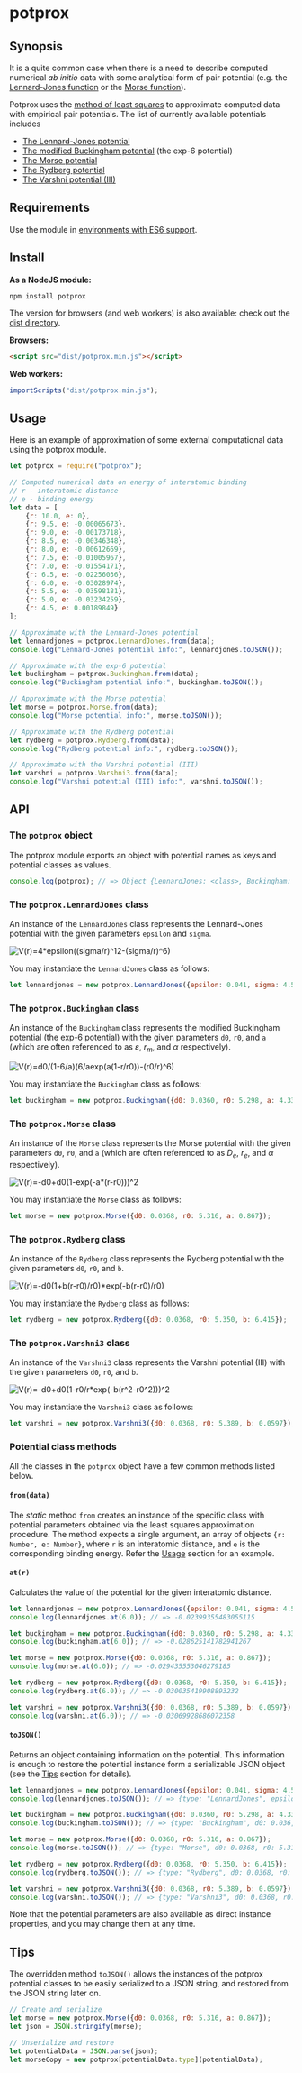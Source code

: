 # potprox

## Synopsis

It is a quite common case when there is a need to describe computed numerical *ab initio* data with some analytical form of pair potential (e.g. the [Lennard-Jones function](https://en.wikipedia.org/wiki/Lennard-Jones_potential) or the [Morse function](https://en.wikipedia.org/wiki/Morse_potential)).

Potprox uses the [method of least squares](https://en.wikipedia.org/wiki/Least_squares) to approximate computed data with empirical pair potentials. The list of currently available potentials includes

* [The Lennard-Jones potential](#the-potproxlennardjones-class)
* [The modified Buckingham potential](#the-potproxbuckingham-class) (the exp-6 potential)
* [The Morse potential](#the-potproxmorse-class)
* [The Rydberg potential](#the-potproxrydberg-class)
* [The Varshni potential (III)](#the-potproxvarshni3-class)

## Requirements

Use the module in [environments with ES6 support](https://kangax.github.io/compat-table/es6/).

## Install

**As a NodeJS module:**

```
npm install potprox
```

The version for browsers (and web workers) is also available: check out the [dist directory](dist).

**Browsers:**

```html
<script src="dist/potprox.min.js"></script>
```

**Web workers:**

```javascript
importScripts("dist/potprox.min.js");
````

## Usage

Here is an example of approximation of some external computational data using the potprox module.

```javascript
let potprox = require("potprox");

// Computed numerical data on energy of interatomic binding
// r - interatomic distance
// e - binding energy
let data = [
    {r: 10.0, e: 0},
    {r: 9.5, e: -0.00065673},
    {r: 9.0, e: -0.00173718},
    {r: 8.5, e: -0.00346348},
    {r: 8.0, e: -0.00612669},
    {r: 7.5, e: -0.01005967},
    {r: 7.0, e: -0.01554171},
    {r: 6.5, e: -0.02256036},
    {r: 6.0, e: -0.03028974},
    {r: 5.5, e: -0.03598181},
    {r: 5.0, e: -0.03234259},
    {r: 4.5, e: 0.00189849}
];

// Approximate with the Lennard-Jones potential
let lennardjones = potprox.LennardJones.from(data);
console.log("Lennard-Jones potential info:", lennardjones.toJSON());

// Approximate with the exp-6 potential
let buckingham = potprox.Buckingham.from(data);
console.log("Buckingham potential info:", buckingham.toJSON());

// Approximate with the Morse potential
let morse = potprox.Morse.from(data);
console.log("Morse potential info:", morse.toJSON());

// Approximate with the Rydberg potential
let rydberg = potprox.Rydberg.from(data);
console.log("Rydberg potential info:", rydberg.toJSON());

// Approximate with the Varshni potential (III)
let varshni = potprox.Varshni3.from(data);
console.log("Varshni potential (III) info:", varshni.toJSON());
```

## API

### The `potprox` object

The potprox module exports an object with potential names as keys and potential classes as values.

```javascript
console.log(potprox); // => Object {LennardJones: <class>, Buckingham: <class>, ...}
```

### The `potprox.LennardJones` class

An instance of the `LennardJones` class represents the Lennard-Jones potential with the given parameters `epsilon` and `sigma`.

![V(r)=4*epsilon((sigma/r)^12-(sigma/r)^6)](https://latex.codecogs.com/svg.latex?V&#40;r&#41;=4\varepsilon\left[\left&#40;\frac{\sigma}{r}\right&#41;^{12}-\left&#40;\frac{\sigma}{r}\right&#41;^{6}\right])

You may instantiate the `LennardJones` class as follows:

```javascript
let lennardjones = new potprox.LennardJones({epsilon: 0.041, sigma: 4.5});
```

### The `potprox.Buckingham` class

An instance of the `Buckingham` class represents the modified Buckingham potential (the exp-6 potential) with the given parameters `d0`, `r0`, and `a` (which are often referenced to as *ε*, *r<sub>m</sub>*, and *α* respectively).

![V(r)=d0/(1-6/a)*(6/a*exp(a(1-r/r0))-(r0/r)^6)](https://latex.codecogs.com/svg.latex?V&#40;r&#41;=\frac{D_0}{1-6/a}\left&#40;\frac{6}{a}\exp\left[a\left&#40;1-\frac{r}{r_0}\right&#41;\right]-\left&#40;\frac{r_0}{r}\right&#41;^{6}\right&#41;)

You may instantiate the `Buckingham` class as follows:

```javascript
let buckingham = new potprox.Buckingham({d0: 0.0360, r0: 5.298, a: 4.332});
```

### The `potprox.Morse` class

An instance of the `Morse` class represents the Morse potential with the given parameters `d0`, `r0`, and `a` (which are often referenced to as *D<sub>e</sub>*, *r<sub>e</sub>*, and *α* respectively).

![V(r)=-d0+d0(1-exp(-a*(r-r0)))^2](https://latex.codecogs.com/svg.latex?V&#40;r&#41;=-D_{0}&plus;D_{0}\left[1-\exp\left&#40;-a\left&#40;r-r_{0}\right&#41;\right&#41;\right]^{2})

You may instantiate the `Morse` class as follows:

```javascript
let morse = new potprox.Morse({d0: 0.0368, r0: 5.316, a: 0.867});
```

### The `potprox.Rydberg` class

An instance of the `Rydberg` class represents the Rydberg potential with the given parameters `d0`, `r0`, and `b`.

![V(r)=-d0(1+b(r-r0)/r0)*exp(-b(r-r0)/r0)](https://latex.codecogs.com/svg.latex?V&#40;r&#41;=-D_{0}\left[1&plus;\frac{b}{r_{0}}\left&#40;r-r_{0}\right&#41;\right]\exp\left[-\frac{b}{r_{0}}\left&#40;r-r_{0}\right&#41;\right])

You may instantiate the `Rydberg` class as follows:

```javascript
let rydberg = new potprox.Rydberg({d0: 0.0368, r0: 5.350, b: 6.415});
```

### The `potprox.Varshni3` class

An instance of the `Varshni3` class represents the Varshni potential (III) with the given parameters `d0`, `r0`, and `b`.

![V(r)=-d0+d0(1-r0/r*exp(-b(r^2-r0^2)))^2](https://latex.codecogs.com/svg.latex?V&#40;r&#41;=-D_0&plus;D_0\left[1-\frac{r_0}{r}\exp\left&#40;-b\left&#40;r^2-r_0^2\right&#41;\right&#41;\right]^2)

You may instantiate the `Varshni3` class as follows:

```javascript
let varshni = new potprox.Varshni3({d0: 0.0368, r0: 5.389, b: 0.0597});
```

### Potential class methods

All the classes in the `potprox` object have a few common methods listed below.

#### `from(data)`

The *static* method `from` creates an instance of the specific class with potential parameters obtained via the least squares approximation procedure. The method expects a single argument, an array of objects `{r: Number, e: Number}`, where `r` is an interatomic distance, and `e` is the corresponding binding energy. Refer the [Usage](#usage) section for an example.

#### `at(r)`

Calculates the value of the potential for the given interatomic distance.

```javascript
let lennardjones = new potprox.LennardJones({epsilon: 0.041, sigma: 4.5});
console.log(lennardjones.at(6.0)); // => -0.02399355483055115

let buckingham = new potprox.Buckingham({d0: 0.0360, r0: 5.298, a: 4.332});
console.log(buckingham.at(6.0)); // => -0.028625141782941267

let morse = new potprox.Morse({d0: 0.0368, r0: 5.316, a: 0.867});
console.log(morse.at(6.0)); // => -0.029435553046279185

let rydberg = new potprox.Rydberg({d0: 0.0368, r0: 5.350, b: 6.415});
console.log(rydberg.at(6.0)); // => -0.030035419908893232

let varshni = new potprox.Varshni3({d0: 0.0368, r0: 5.389, b: 0.0597});
console.log(varshni.at(6.0)); // => -0.03069928686072358
```

#### `toJSON()`

Returns an object containing information on the potential. This information is enough to restore the potential instance form a serializable JSON object (see the [Tips](#tips) section for details).

```javascript
let lennardjones = new potprox.LennardJones({epsilon: 0.041, sigma: 4.5});
console.log(lennardjones.toJSON()); // => {type: "LennardJones", epsilon: 0.041, sigma: 4.5}

let buckingham = new potprox.Buckingham({d0: 0.0360, r0: 5.298, a: 4.332});
console.log(buckingham.toJSON()); // => {type: "Buckingham", d0: 0.036, r0: 5.298, a: 4.332}

let morse = new potprox.Morse({d0: 0.0368, r0: 5.316, a: 0.867});
console.log(morse.toJSON()); // => {type: "Morse", d0: 0.0368, r0: 5.316, a: 0.867}

let rydberg = new potprox.Rydberg({d0: 0.0368, r0: 5.350, b: 6.415});
console.log(rydberg.toJSON()); // => {type: "Rydberg", d0: 0.0368, r0: 5.350, b: 6.415}

let varshni = new potprox.Varshni3({d0: 0.0368, r0: 5.389, b: 0.0597});
console.log(varshni.toJSON()); // => {type: "Varshni3", d0: 0.0368, r0: 5.389, b: 0.0597}
```

Note that the potential parameters are also available as direct instance properties, and you may change them at any time.

## Tips

The overridden method `toJSON()` allows the instances of the potprox potential classes to be easily serialized to a JSON string, and restored from the JSON string later on.

```javascript
// Create and serialize
let morse = new potprox.Morse({d0: 0.0368, r0: 5.316, a: 0.867});
let json = JSON.stringify(morse);

// Unserialize and restore
let potentialData = JSON.parse(json);
let morseCopy = new potprox[potentialData.type](potentialData);
```
